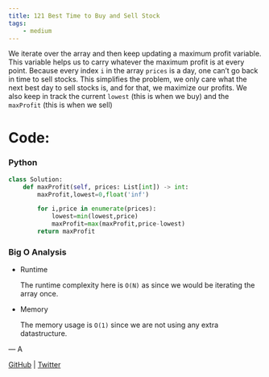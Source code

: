 ```yaml
---
title: 121 Best Time to Buy and Sell Stock
tags:
    - medium
---
```




We iterate over the array and then keep updating a maximum profit variable. This variable helps us to carry whatever the maximum profit is at every point. Because every index `i` in the array `prices` is a day, one can’t go back in time to sell stocks. This simplifies the problem, we only care what the next best day to sell stocks is, and for that, we maximize our profits. We also keep in track the current `lowest` (this is when we buy) and the `maxProfit` (this is when we sell)

# Code:

### Python

```python
class Solution:
    def maxProfit(self, prices: List[int]) -> int:
        maxProfit,lowest=0,float('inf')

        for i,price in enumerate(prices):
            lowest=min(lowest,price)
            maxProfit=max(maxProfit,price-lowest)
        return maxProfit
```

### Big O Analysis

- Runtime
    
    The runtime complexity here is `O(N)` as since we would be iterating the array once.
    
- Memory
    
    The memory usage is `O(1)` since we are not using any extra datastructure.
    

— A

[GitHub](https://github.com/AtharvaKamble) | [Twitter](https://twitter.com/AtharvaKamble07)